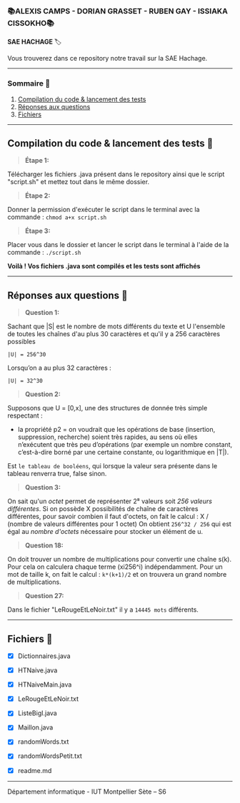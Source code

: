 ### 📚ALEXIS CAMPS - DORIAN GRASSET - RUBEN GAY - ISSIAKA CISSOKHO📚


**SAE HACHAGE** 🏷️

Vous trouverez dans ce repository notre travail sur la SAE Hachage.

---
### Sommaire 📁
1. [Compilation du code & lancement des tests](#compilation-du-code-&-lancement-des-tests-📂)
2. [Réponses aux questions](#réponses-aux-questions-📂)
3. [Fichiers](#fichiers-📂)

---
## Compilation du code & lancement des tests 📂

>**Étape 1:**

Télécharger les fichiers .java présent dans le repository ainsi que le script "script.sh" et mettez tout dans le même dossier.

>**Étape 2:**

Donner la permission d'exécuter le script dans le terminal avec la commande :
`chmod a+x script.sh`

>**Étape 3:**

Placer vous dans le dossier et lancer le script dans le terminal à l'aide de la commande :
`./script.sh`

**Voilà ! Vos fichiers .java sont compilés et les tests sont affichés**

---
## Réponses aux questions 📂

>**Question 1:**

Sachant que |S| est le nombre de mots différents du texte et U l'ensemble de toutes les chaînes d'au plus 30 caractères et qu'il y a 256 caractères possibles

`|U| = 256^30`

Lorsqu’on a au plus 32 caractères :

`|U| = 32^30`

>**Question 2:**

Supposons que U = [0,x], une des structures de donnée très simple respectant : 
- la propriété p2 = on voudrait que les opérations de base (insertion, suppression, recherche) soient très rapides, au sens où elles n’exécutent que très peu d’opérations (par exemple un nombre constant, c’est-à-dire borné par une certaine constante, ou logarithmique en |T|).

Est `le tableau de booléens`, qui lorsque la valeur sera présente dans le tableau renverra true, false sinon.

>**Question 3:**

On sait qu'un *octet* permet de représenter 2⁸ valeurs soit *256 valeurs différentes*.
Si on possède X possibilités de chaîne de caractères différentes, pour savoir combien il faut d'octets, on fait le calcul : X / (nombre de valeurs différentes pour 1 octet)
On obtient `256^32 / 256` qui est égal au *nombre d'octets* nécessaire pour stocker un élément de u.

>**Question 18:**

On doit trouver un nombre de multiplications pour convertir une chaîne s(k). Pour cela on calculera chaque terme (xi256^i) indépendamment. Pour un mot de taille k, on fait le calcul : `k*(k+1)/2` et on trouvera un grand nombre de multiplications.

>**Question 27:**

Dans le fichier "LeRougeEtLeNoir.txt" il y a `14445 mots` différents.

---
## Fichiers 📂

- [x] Dictionnaires.java 
- [x] HTNaive.java
- [x] HTNaiveMain.java
- [x] LeRougeEtLeNoir.txt
- [x] ListeBigI.java
- [x] Maillon.java
- [x] randomWords.txt
- [x] randomWordsPetit.txt
- [x] readme.md


---

Département informatique - IUT Montpellier Sète – S6